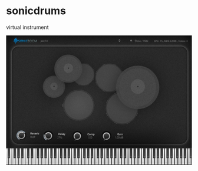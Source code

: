 # sonicdrums
virtual instrument

![myimage-alt-tag](https://raw.githubusercontent.com/eodowd/sonicdrums/main/githubimg.PNG)
